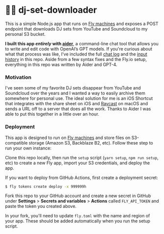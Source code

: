 # 📀⏬ dj-set-downloader

This is a simple Node.js app that runs on [Fly machines](https://fly.io/docs/machines/) and exposes a POST endpoint that downloads DJ sets from YouTube and Soundcloud to my personal S3 bucket.

**I built this app _entirely_ with [aider](https://aider.chat)**, a command-line chat tool that allows you to write and edit code with OpenAI’s GPT models. If you're curious about what that process was like, I've included the full [chat log](./aider.chat.history.md) and the [input history](./.aisder.input.histry) in this repo. Aside from a few syntax fixes and the Fly.io setup, everything in this repo was written by Aider and GPT-4.

### Motivation

I've seen some of my favorite DJ sets disappear from YouTube and Soundcloud over the years and I wanted a way to easily archive them somewhere for personal use. The ideal solution for me is an iOS Shortcut that integrates with the share sheet on iOS and [Raycast](https://www.raycast.com) on macOS and sends a URL off to a server that does all the work. Thanks to Aider I was able to put this together in a little over an hour.

### Deployment

This app is designed to run on [Fly machines](https://fly.io/docs/machines/) and store files on S3-compatible storage (Amazon S3, Backblaze B2, etc). Follow these step to run your own instance:

Clone this repo locally, then run the `setup` script (`yarn setup`, `npm run setup`, etc) to create a new Fly app, import your S3 credentials, and deploy the app.

If you want to deploy from GitHub Actions, first create a deployment secret:

```bash
$ fly tokens create deploy -x 999999h
```

Fork this repo to your GitHub account and create a new secret in GitHub under **Settings** > **Secrets and variables** > **Actions** called `FLY_API_TOKEN` and paste the token you created above.

In your fork, you'll need to update `fly.toml` with the name and region of your app. These should be added automatically when you run the setup script.
